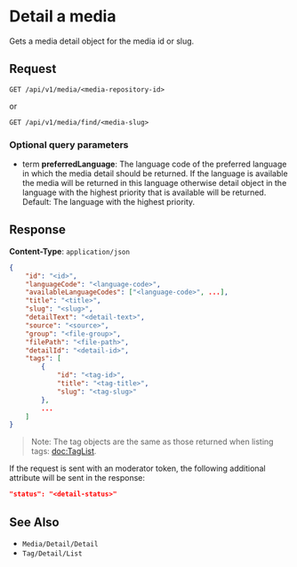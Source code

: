 # Detail a media

Gets a media detail object for the media id or slug.

## Request

    GET /api/v1/media/<media-repository-id>

or

    GET /api/v1/media/find/<media-slug>

### Optional query parameters

- term **preferredLanguage**: The language code of the preferred language in which the media detail should be returned. If the language is available the media will be returned in this language otherwise detail object in the language with the highest priority that is available will be returned. Default: The language with the highest priority.  

## Response

**Content-Type**: `application/json`

```json
{
    "id": "<id>",
    "languageCode": "<language-code>",
    "availableLanguageCodes": ["<language-code>", ...],
    "title": "<title>",
    "slug": "<slug>",
    "detailText": "<detail-text>",
    "source": "<source>",
    "group": "<file-group>",
    "filePath": "<file-path>",
    "detailId": "<detail-id>",
    "tags": [
        {
            "id": "<tag-id>",
            "title": "<tag-title>",
            "slug": "<tag-slug>"
        },
        ...
    ]
}
```

> Note: The tag objects are the same as those returned when listing tags: <doc:TagList>.

If the request is sent with an moderator token, the following additional attribute will be sent in the response: 

```json
"status": "<detail-status>"
```

## See Also

* ``Media/Detail/Detail``
* ``Tag/Detail/List``
